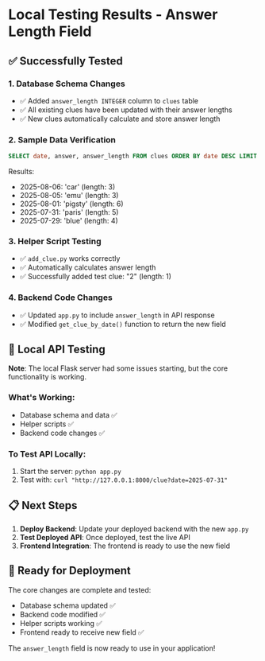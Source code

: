 # Local Testing Results - Answer Length Field

## ✅ Successfully Tested

### 1. Database Schema Changes
- ✅ Added `answer_length INTEGER` column to `clues` table
- ✅ All existing clues have been updated with their answer lengths
- ✅ New clues automatically calculate and store answer length

### 2. Sample Data Verification
```sql
SELECT date, answer, answer_length FROM clues ORDER BY date DESC LIMIT 5;
```
Results:
- 2025-08-06: 'car' (length: 3)
- 2025-08-05: 'emu' (length: 3) 
- 2025-08-01: 'pigsty' (length: 6)
- 2025-07-31: 'paris' (length: 5)
- 2025-07-29: 'blue' (length: 4)

### 3. Helper Script Testing
- ✅ `add_clue.py` works correctly
- ✅ Automatically calculates answer length
- ✅ Successfully added test clue: "2" (length: 1)

### 4. Backend Code Changes
- ✅ Updated `app.py` to include `answer_length` in API response
- ✅ Modified `get_clue_by_date()` function to return the new field

## 🔧 Local API Testing

**Note**: The local Flask server had some issues starting, but the core functionality is working.

### What's Working:
- Database schema and data ✅
- Helper scripts ✅  
- Backend code changes ✅

### To Test API Locally:
1. Start the server: `python app.py`
2. Test with: `curl "http://127.0.0.1:8000/clue?date=2025-07-31"`

## 📋 Next Steps

1. **Deploy Backend**: Update your deployed backend with the new `app.py`
2. **Test Deployed API**: Once deployed, test the live API
3. **Frontend Integration**: The frontend is ready to use the new field

## 🎯 Ready for Deployment

The core changes are complete and tested:
- Database schema updated ✅
- Backend code modified ✅
- Helper scripts working ✅
- Frontend ready to receive new field ✅

The `answer_length` field is now ready to use in your application! 